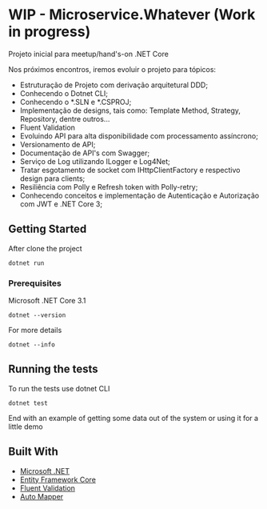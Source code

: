 # WIP - Microservice.Whatever (Work in progress) 

Projeto inicial para meetup/hand's-on .NET Core 

Nos próximos encontros, iremos evoluir o projeto para tópicos:

- Estruturação de Projeto com derivação arquitetural DDD;
- Conhecendo o Dotnet CLI;
- Conhecendo o *.SLN e *.CSPROJ;
- Implementação de designs, tais como: Template Method, Strategy, Repository, dentre outros... 
- Fluent Validation
- Evoluindo API para alta disponibilidade com processamento assíncrono;
- Versionamento de API;
- Documentação de API's com Swagger;
- Serviço de Log utilizando ILogger e Log4Net;
- Tratar esgotamento de socket com IHttpClientFactory e respectivo design para clients;
- Resiliência com Polly e Refresh token with Polly-retry;
- Conhecendo conceitos e implementação de Autenticação e Autorização com JWT e .NET Core 3;

## Getting Started

After clone the project 

```
dotnet run
```
### Prerequisites

Microsoft .NET Core 3.1

```
dotnet --version
```
For more details

```
dotnet --info
```
## Running the tests

To run the tests use dotnet CLI

```
dotnet test
```
End with an example of getting some data out of the system or using it for a little demo

## Built With

* [Microsoft .NET](https://dotnet.microsoft.com/)
* [Entity Framework Core](https://docs.microsoft.com/en-us/ef/#pivot=efcore) 
* [Fluent Validation](https://fluentvalidation.net/) 
* [Auto Mapper](https://automapper.org/) 
